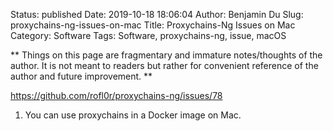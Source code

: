 Status: published
Date: 2019-10-18 18:06:04
Author: Benjamin Du
Slug: proxychains-ng-issues-on-mac
Title: Proxychains-Ng Issues on Mac
Category: Software
Tags: Software, proxychains-ng, issue, macOS

**
Things on this page are fragmentary and immature notes/thoughts of the author.
It is not meant to readers but rather for convenient reference of the author and future improvement.
**

https://github.com/rofl0r/proxychains-ng/issues/78

1. You can use proxychains in a Docker image on Mac.
